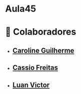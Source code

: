 # Aula45

# 👥 Colaboradores

- ## [Caroline Guilherme](https://github.com/Caroline-githubb)
- ## [Cassio Freitas](https://github.com/cassiofreitas)
- ## [Luan Victor](https://github.com/LuanME)



